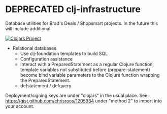 # **DEPRECATED** clj-infrastructure

Database utilities for Brad's Deals / Shopsmart projects.  In the future this will include additional

[![Clojars Project](https://img.shields.io/clojars/v/bradsdeals/clj-infrastructure.svg)](https://clojars.org/bradsdeals/clj-infrastructure)


* Relational databases
  * Use clj-foundation templates to build SQL
  * Configuration assistance
  * Interact with a PreparedStatement as a regular Clojure function; template variables not substituted before (prepare-statement) become bind variable parameters to the Clojure function wrapping the PreparedStatement.
  * defstatement / defquery


Deployment/signing keys are under "clojars" in the usual place.  See https://gist.github.com/chrisroos/1205934 under "method 2" to import into your account.
